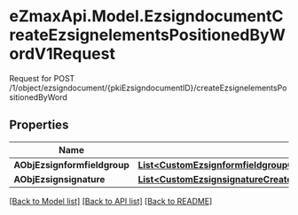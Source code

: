 # eZmaxApi.Model.EzsigndocumentCreateEzsignelementsPositionedByWordV1Request
Request for POST /1/object/ezsigndocument/{pkiEzsigndocumentID}/createEzsignelementsPositionedByWord

## Properties

Name | Type | Description | Notes
------------ | ------------- | ------------- | -------------
**AObjEzsignformfieldgroup** | [**List&lt;CustomEzsignformfieldgroupCreateEzsignelementsPositionedByWordRequest&gt;**](CustomEzsignformfieldgroupCreateEzsignelementsPositionedByWordRequest.md) |  | 
**AObjEzsignsignature** | [**List&lt;CustomEzsignsignatureCreateEzsignelementsPositionedByWordRequest&gt;**](CustomEzsignsignatureCreateEzsignelementsPositionedByWordRequest.md) |  | 

[[Back to Model list]](../README.md#documentation-for-models) [[Back to API list]](../README.md#documentation-for-api-endpoints) [[Back to README]](../README.md)

